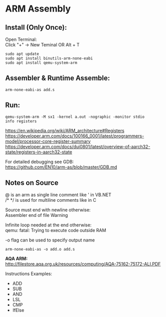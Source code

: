 # ARM Assembly

Install (Only Once):    
-
Open Terminal:  
Click "+" -> New Teminal OR Alt + T     

    sudo apt update
    sudo apt install binutils-arm-none-eabi 
    sudo apt install qemu-system-arm    
Assembler & Runtime
Assemble:    
-
    arm-none-eabi-as add.s
Run:    
-
    qemu-system-arm -M sx1 -kernel a.out -nographic -monitor stdio  
    info registers	
https://en.wikipedia.org/wiki/ARM_architecture#Registers	
https://developer.arm.com/docs/100166_0001/latest/programmers-model/processor-core-register-summary	
https://developer.arm.com/docs/dui0801/latest/overview-of-aarch32-state/registers-in-aarch32-state	
	
For detailed debugging see GDB:     
https://github.com/EN10/arm-as/blob/master/GDB.md   

Notes on Source
-
@ is an arm as single line comment like ' in VB.NET     
/*  */ is used for multiline comments like in C

Source must end with newline otherwise:  
Assembler end of file Warning  

Infinite loop needed at the end otherwise:  
qemu: fatal: Trying to execute code outside RAM

-o flag can be used to specify output name  

    arm-none-eabi-as -o add.o add.s

**AQA ARM:**     
http://filestore.aqa.org.uk/resources/computing/AQA-75162-75172-ALI.PDF 

Instructions Examples:  
*   ADD 
*   SUB
*   AND 
*   LSL
*   CMP
*   IfElse
